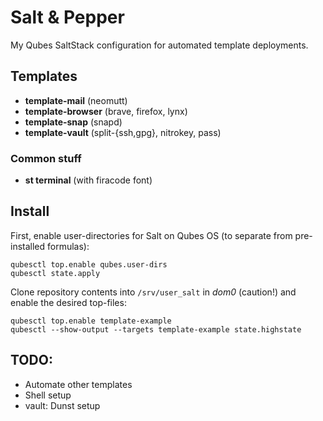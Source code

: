 # Salt & Pepper

My Qubes SaltStack configuration for automated template deployments.

## Templates

- **template-mail** (neomutt)
- **template-browser** (brave, firefox, lynx)
- **template-snap** (snapd)
- **template-vault** (split-{ssh,gpg}, nitrokey, pass)

### Common stuff

- **st terminal** (with firacode font)

## Install

First, enable user-directories for Salt on Qubes OS (to separate from
pre-installed formulas):

```
qubesctl top.enable qubes.user-dirs
qubesctl state.apply
```

Clone repository contents into `/srv/user_salt` in *dom0* (caution!)
and enable the desired top-files:

```
qubesctl top.enable template-example
qubesctl --show-output --targets template-example state.highstate
```

## TODO:

- Automate other templates
- Shell setup
- vault: Dunst setup

